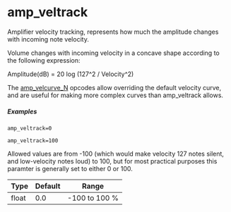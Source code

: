 ---
---
# amp_veltrack

Amplifier velocity tracking, represents how much the amplitude changes with
incoming note velocity.

Volume changes with incoming velocity in a concave shape according to the
following expression:

Amplitude(dB) = 20 log (127^2 / Velocity^2)

The [amp_velcurve_N](amp_velcurve_N) opcodes allow overriding the default
velocity curve, and are useful for making more complex curves than
amp_veltrack allows.

##### Examples

```
amp_veltrack=0

amp_veltrack=100
```

Allowed values are from -100 (which would make velocity 127 notes silent, and
low-velocity notes loud) to 100, but for most practical purposes this paramter
is generally set to either 0 or 100.

| Type  | Default | Range         |
| ---   | ---     | ---           |
| float | 0.0     | -100 to 100 % |
